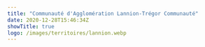```yaml
---
title: "Communauté d'Agglomération Lannion-Trégor Communauté"
date: 2020-12-28T15:46:34Z
showTitle: true
logo: /images/territoires/lannion.webp
---
```

